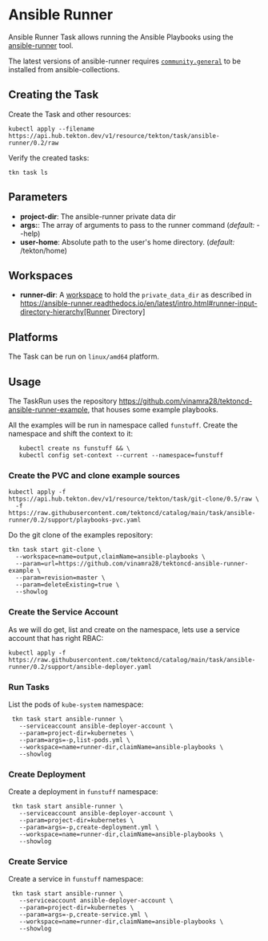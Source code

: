 # Ansible Runner

Ansible Runner Task allows running the Ansible Playbooks using the [ansible-runner](https://ansible-runner.readthedocs.io/) tool.

The latest versions of ansible-runner requires [`community.general`](https://github.com/ansible-collections/community.general) to be installed from ansible-collections.

## Creating the Task

Create the Task and other resources:

```shell
kubectl apply --filename https://api.hub.tekton.dev/v1/resource/tekton/task/ansible-runner/0.2/raw
```

Verify the created tasks:

```shell
tkn task ls
```

## Parameters

* **project-dir**: The ansible-runner private data dir
* **args:**: The array of arguments to pass to the runner command (_default:_ --help)
* **user-home**: Absolute path to the user's home directory. (_default:_ /tekton/home)

## Workspaces

* **runner-dir**: A [workspace](https://github.com/tektoncd/pipeline/blob/main/docs/workspaces.md) to hold the `private_data_dir` as described in https://ansible-runner.readthedocs.io/en/latest/intro.html#runner-input-directory-hierarchy[Runner Directory]

## Platforms

The Task can be run on `linux/amd64` platform.

## Usage

The TaskRun uses the repository https://github.com/vinamra28/tektoncd-ansible-runner-example, that houses some example playbooks.

All the examples will be run in namespace called `funstuff`. Create the namespace and shift the context to it:

```shell
   kubectl create ns funstuff && \
   kubectl config set-context --current --namespace=funstuff
```

### Create the PVC and clone example sources

```shell
kubectl apply -f https://api.hub.tekton.dev/v1/resource/tekton/task/git-clone/0.5/raw \
  -f  https://raw.githubusercontent.com/tektoncd/catalog/main/task/ansible-runner/0.2/support/playbooks-pvc.yaml
```

Do the git clone of the examples repository:

```shell
tkn task start git-clone \
  --workspace=name=output,claimName=ansible-playbooks \
  --param=url=https://github.com/vinamra28/tektoncd-ansible-runner-example \
  --param=revision=master \
  --param=deleteExisting=true \
  --showlog
```

### Create the Service Account

As we will do get, list and create on the namespace, lets use a service account that has right RBAC:

```shell
kubectl apply -f  https://raw.githubusercontent.com/tektoncd/catalog/main/task/ansible-runner/0.2/support/ansible-deployer.yaml
```

### Run Tasks

List the pods of `kube-system` namespace:

```shell
 tkn task start ansible-runner \
   --serviceaccount ansible-deployer-account \
   --param=project-dir=kubernetes \
   --param=args=-p,list-pods.yml \
   --workspace=name=runner-dir,claimName=ansible-playbooks \
   --showlog
```

### Create Deployment

Create a deployment in  `funstuff` namespace:

```shell
 tkn task start ansible-runner \
   --serviceaccount ansible-deployer-account \
   --param=project-dir=kubernetes \
   --param=args=-p,create-deployment.yml \
   --workspace=name=runner-dir,claimName=ansible-playbooks \
   --showlog
```

### Create Service

Create a service in `funstuff` namespace:

```shell
 tkn task start ansible-runner \
   --serviceaccount ansible-deployer-account \
   --param=project-dir=kubernetes \
   --param=args=-p,create-service.yml \
   --workspace=name=runner-dir,claimName=ansible-playbooks \
   --showlog
```
